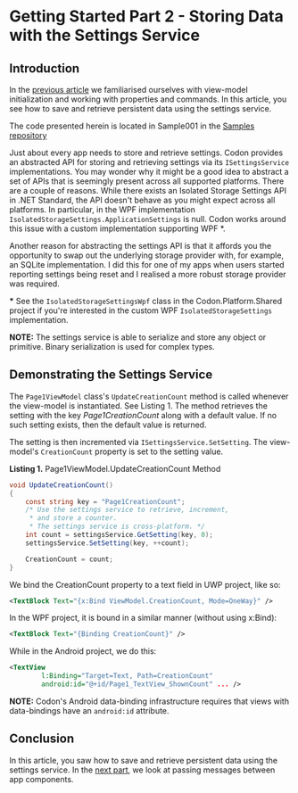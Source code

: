 # Getting Started Part 2 - Storing Data with the Settings Service
## Introduction
In the [previous article](../001_GettingStarted) we familiarised ourselves with view-model initialization and working with properties and commands. In this article, you see how to save and retrieve persistent data using the settings service. 

The code presented herein is located in Sample001 in the [Samples repository](https://github.com/CodonFramework/Samples)

Just about every app needs to store and retrieve settings. Codon provides an abstracted API for storing and retrieving settings via its `ISettingsService` implementations.  You may wonder why it might be a good idea to abstract a set of APIs that is seemingly present across all supported platforms. There are a couple of reasons. While there exists an Isolated Storage Settings API in .NET Standard, the API doesn't behave as you might expect across all platforms. In particular, in the WPF implementation `IsolatedStorageSettings.ApplicationSettings` is null. Codon works around this issue with a custom implementation supporting WPF \*. 

Another reason for abstracting the settings API is that it affords you the opportunity to swap out the underlying storage provider with, for example, an SQLite implementation. I did this for one of my apps when users started reporting settings being reset and I realised a more robust storage provider was required.

**\*** See the `IsolatedStorageSettingsWpf` class in the Codon.Platform.Shared project if you're interested in the custom WPF `IsolatedStorageSettings` implementation.

**NOTE:** The settings service is able to serialize and store any object or primitive. Binary serialization is used for complex types.

## Demonstrating the Settings Service

The `Page1ViewModel` class's `UpdateCreationCount` method is called whenever the view-model is instantiated. See Listing 1. The method retrieves the setting with the key *Page1CreationCount* along with a default value. If no such setting exists, then the default value is returned.

The setting is then incremented via `ISettingsService.SetSetting`. The view-model's `CreationCount` property is set to the setting value.

**Listing 1.** Page1ViewModel.UpdateCreationCount Method

```cs
void UpdateCreationCount()
{
	const string key = "Page1CreationCount";
	/* Use the settings service to retrieve, increment, 
	 * and store a counter. 
	 * The settings service is cross-platform. */
	int count = settingsService.GetSetting(key, 0);
	settingsService.SetSetting(key, ++count);

	CreationCount = count;
}
```

We bind the CreationCount property to a text field in UWP project, like so:

```xml
<TextBlock Text="{x:Bind ViewModel.CreationCount, Mode=OneWay}" />
```

In the WPF project, it is bound in a similar manner (without using x:Bind):

```xml
<TextBlock Text="{Binding CreationCount}" />
```

While in the Android project, we do this:

```xml
<TextView
        l:Binding="Target=Text, Path=CreationCount"
        android:id="@+id/Page1_TextView_ShownCount" ... />
```

**NOTE:** Codon's Android data-binding infrastructure requires that views with data-bindings have an `android:id` attribute.

## Conclusion

In this article, you saw how to save and retrieve persistent data using the settings service. In the [next part](../003_GettingStarted), we look at passing messages between app components. 



